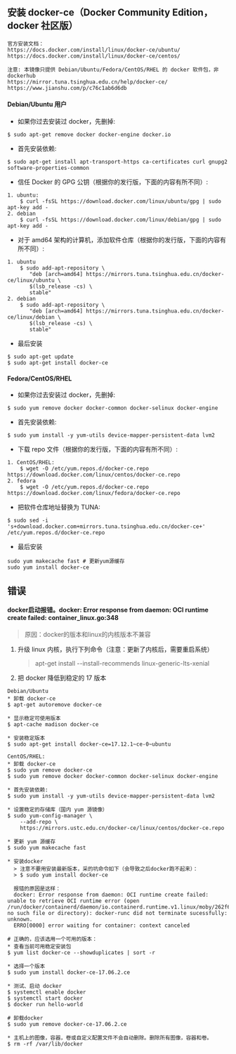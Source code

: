 ## 安装 docker-ce（Docker Community Edition，docker 社区版）
```
官方安装文档：
https://docs.docker.com/install/linux/docker-ce/ubuntu/
https://docs.docker.com/install/linux/docker-ce/centos/

注意: 本镜像只提供 Debian/Ubuntu/Fedora/CentOS/RHEL 的 docker 软件包，非 dockerhub
https://mirror.tuna.tsinghua.edu.cn/help/docker-ce/
https://www.jianshu.com/p/c76c1ab6d6db
```

#### Debian/Ubuntu 用户
* 如果你过去安装过 docker，先删掉:
```
$ sudo apt-get remove docker docker-engine docker.io
```

* 首先安装依赖:
```
$ sudo apt-get install apt-transport-https ca-certificates curl gnupg2 software-properties-common
```

* 信任 Docker 的 GPG 公钥（根据你的发行版，下面的内容有所不同）:
```
1. ubuntu: 
    $ curl -fsSL https://download.docker.com/linux/ubuntu/gpg | sudo apt-key add -
2. debian
    $ curl -fsSL https://download.docker.com/linux/debian/gpg | sudo apt-key add -
```

* 对于 amd64 架构的计算机，添加软件仓库（根据你的发行版，下面的内容有所不同）:
```
1. ubuntu
    $ sudo add-apt-repository \
       "deb [arch=amd64] https://mirrors.tuna.tsinghua.edu.cn/docker-ce/linux/ubuntu \
       $(lsb_release -cs) \
       stable"
2. debian
    $ sudo add-apt-repository \
       "deb [arch=amd64] https://mirrors.tuna.tsinghua.edu.cn/docker-ce/linux/debian \
       $(lsb_release -cs) \
       stable"
```

* 最后安装
```
$ sudo apt-get update
$ sudo apt-get install docker-ce
```

#### Fedora/CentOS/RHEL
* 如果你过去安装过 docker，先删掉:
```
$ sudo yum remove docker docker-common docker-selinux docker-engine
```

* 首先安装依赖:
```
$ sudo yum install -y yum-utils device-mapper-persistent-data lvm2
```

* 下载 repo 文件（根据你的发行版，下面的内容有所不同）:
```
1. CentOS/RHEL: 
    $ wget -O /etc/yum.repos.d/docker-ce.repo https://download.docker.com/linux/centos/docker-ce.repo
2. fedora
    $ wget -O /etc/yum.repos.d/docker-ce.repo https://download.docker.com/linux/fedora/docker-ce.repo
```

* 把软件仓库地址替换为 TUNA:
```
$ sudo sed -i 's+download.docker.com+mirrors.tuna.tsinghua.edu.cn/docker-ce+' /etc/yum.repos.d/docker-ce.repo
```

* 最后安装
```
sudo yum makecache fast # 更新yum源缓存
sudo yum install docker-ce
```

## 错误
#### docker启动报错。docker: Error response from daemon: OCI runtime create failed: container_linux.go:348
> 原因：docker的版本和linux的内核版本不兼容

1. 升级 linux 内核，执行下列命令（注意：更新了内核后，需要重启系统）
    > apt-get install --install-recommends linux-generic-lts-xenial
2. 把 docker 降低到稳定的 17 版本
```
Debian/Ubuntu
* 卸载 docker-ce
$ apt-get autoremove docker-ce

* 显示稳定可使用版本
$ apt-cache madison docker-ce

* 安装稳定版本
$ sudo apt-get install docker-ce=17.12.1~ce-0~ubuntu

CentOS/RHEL: 
* 卸载 docker-ce
$ sudo yum remove docker-ce
$ sudo yum remove docker docker-common docker-selinux docker-engine

* 首先安装依赖:
$ sudo yum install -y yum-utils device-mapper-persistent-data lvm2

* 设置稳定的存储库（国内 yum 源镜像）
$ sudo yum-config-manager \
    --add-repo \
    https://mirrors.ustc.edu.cn/docker-ce/linux/centos/docker-ce.repo

* 更新 yum 源缓存
$ sudo yum makecache fast

* 安装docker
  > 注意不要用安装最新版本，采的坑命令如下（会导致之后docker跑不起来）：
  > $ sudo yum install docker-ce

  报错的原因是这样：
  docker: Error response from daemon: OCI runtime create failed: unable to retrieve OCI runtime error (open /run/docker/containerd/daemon/io.containerd.runtime.v1.linux/moby/262f67d9beb653ac60b1c7cb3b2e183d7595b4a4a93f0dcfb0ce689a588cedcd/log.json: no such file or directory): docker-runc did not terminate sucessfully: unknown.
  ERRO[0000] error waiting for container: context canceled

# 正确的，应该选用一个可用的版本：
* 查看当前可用稳定安装包
$ yum list docker-ce --showduplicates | sort -r

* 选择一个版本
$ sudo yum install docker-ce-17.06.2.ce

* 测试、启动 docker
$ systemctl enable docker
$ systemctl start docker
$ docker run hello-world

# 卸载docker
$ sudo yum remove docker-ce-17.06.2.ce

* 主机上的图像，容器，卷或自定义配置文件不会自动删除。删除所有图像，容器和卷。
$ rm -rf /var/lib/docker

```

